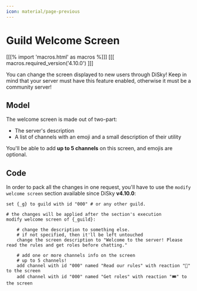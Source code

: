 ```yaml
---
icon: material/page-previous
---
```


# Guild Welcome Screen

[[[% import 'macros.html' as macros %]]]
[[[ macros.required_version('4.10.0') ]]]

You can change the screen displayed to new users through DiSky! Keep in mind that your server must have this feature enabled, otherwise it must be a community server!

## Model

The welcome screen is made out of two-part:

* The server's description
* A list of channels with an emoji and a small description of their utility

You'll be able to add **up to 5 channels** on this screen, and emojis are optional.

## Code

In order to pack all the changes in one request, you'll have to use the `modify welcome screen` section available since DiSky **v4.10.0**:

```applescript
set {_g} to guild with id "000" # or any other guild.

# the changes will be applied after the section's execution
modify welcome screen of {_guild}:
    
    # change the description to something else.
    # if not specified, then it'll be left untouched
    change the screen description to "Welcome to the server! Please read the rules and get roles before chatting."
    
    # add one or more channels info on the screen
    # up to 5 channels!
    add channel with id "000" named "Read our rules" with reaction "📜" to the screen
    add channel with id "000" named "Get roles" with reaction "🎟️" to the screen
```
